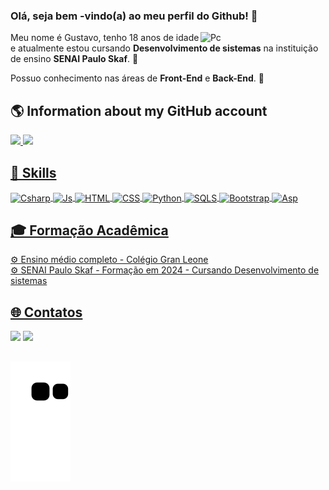 ### Olá, seja bem -vindo(a) ao meu perfil do Github! 👋

<div>
  <img src="https://i.pinimg.com/originals/9d/9b/d1/9d9bd13afce1a798d22ecfd9897730ed.gif" min-width="200px" max-width="200px" width="200px" align="right" alt="Pc">
</div>

<div>
 
 Meu nome é Gustavo, tenho 18 anos de idade e atualmente estou cursando <strong>Desenvolvimento de sistemas</strong> na instituição de ensino <strong>SENAI Paulo Skaf</strong>. 🔌 

 Possuo conhecimento nas áreas de <strong>Front-End</strong> e <strong>Back-End</strong>. 💾 


</div>


## 🌎 Information about my GitHub account 
<div>
  <a href="https://github.com/Gustavoozz">
  <img height="180em" src="https://github-readme-stats.vercel.app/api?username=Gustavoozz&show_icons=true&theme=dracula&include_all_commits=true&count_private=true"/>
  <img height="180em" src="https://github-readme-stats.vercel.app/api/top-langs/?username=Gustavoozz&layout=compact&langs_count=16&theme=dracula"/>
</div>
 <h2>🌊 Skills </h2>
<div>
   <img align="center" alt="Csharp"  src="https://img.shields.io/badge/C%23-239120?style=for-the-badge&logo=c-sharp&logoColor=white">
   <img align="center" alt="Js" src="https://img.shields.io/badge/JavaScript-F7DF1E?style=for-the-badge&logo=javascript&logoColor=black"> 
   <img align="center" alt="HTML"  src="https://img.shields.io/badge/HTML5-E34F26?style=for-the-badge&logo=html5&logoColor=white">
   <img align="center" alt="CSS"  src="https://img.shields.io/badge/CSS3-1572B6?style=for-the-badge&logo=css3&logoColor=white"> 
   <img align="center" alt="Python"  src="https://img.shields.io/badge/Python-3776AB?style=for-the-badge&logo=python&logoColor=white"> 
   <img align="center" alt="SQLS"  src="https://img.shields.io/badge/Microsoft_SQL_Server-CC2927?style=for-the-badge&logo=microsoft-sql-server&logoColor=white"/> 
   <img align="center" alt="Bootstrap"  src="https://img.shields.io/badge/Bootstrap-563D7C?style=for-the-badge&logo=bootstrap&logoColor=white"/>
   <img align="center" alt="Asp"  src="https://img.shields.io/badge/.NET-5C2D91?style=for-the-badge&logo=.net&logoColor=white"/>
   
   ##

  <div>
  <h2>🎓 Formação Acadêmica </h2> 
 ⚙️ Ensino médio completo - Colégio Gran Leone <br>
 ⚙️ SENAI Paulo Skaf - Formação em 2024 - Cursando Desenvolvimento de sistemas <br>

##

  <div>
   <h2>🌐 Contatos </h2> 
  <a href="https://www.gmail.com/gustavonascimento928@gmail.com/" target="_blank"><img src="https://img.shields.io/badge/Gmail-D14836?style=for-the-badge&logo=gmail&logoColor=white" target="_blank"></a> 
     <a href="https://www.linkedin.com/in/gustavo-magalhães-058a8a272/" target="_blank"><img src="https://img.shields.io/badge/-LinkedIn-%230077B5?style=for-the-badge&logo=linkedin&logoColor=white" target="_blank"></a> 
</div> 
 

##  
  
![snake gif](https://github.com/Gustavoozz/Gustavoozz/blob/output/github-contribution-grid-snake.svg)

##  
  

